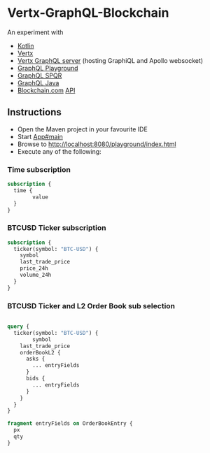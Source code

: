 # Vertx-GraphQL-Blockchain

An experiment with

* [Kotlin](https://kotlinlang.org/)
* [Vertx](https://vertx.io/)
* [Vertx GraphQL server](https://vertx.io/docs/vertx-web-graphql/java/) (hosting GraphiQL
  and Apollo websocket)
* [GraphQL Playground](https://github.com/graphql/graphql-playground)
* [GraphQL SPQR](https://github.com/leangen/graphql-spqr)
* [GraphQL Java](https://github.com/graphql-java/graphql-java)
* [Blockchain.com](https://blockchain.com) [API](https://api.blockchain.com/v3/)

## Instructions

* Open the Maven project in your favourite IDE
* Start [App#main](src/main/kotlin/org/example/App.kt)
* Browse
  to [http://localhost:8080/playground/index.html](http://localhost:8080/playground/index.html)
* Execute any of the following:

### Time subscription

```graphql
subscription {
  time {
		value
  }
}
```

### BTCUSD Ticker subscription

```graphql
subscription {
  ticker(symbol: "BTC-USD") {
    symbol
    last_trade_price
    price_24h
    volume_24h
  }
}
```

### BTCUSD Ticker and L2 Order Book sub selection

```graphql 

query {
  ticker(symbol: "BTC-USD") {
		symbol
    last_trade_price
    orderBookL2 {
      asks {
        ... entryFields
      }
      bids {
        ... entryFields
      }
    }
  }
}

fragment entryFields on OrderBookEntry {
  px
  qty
}

```
